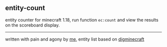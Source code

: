 ## entity-count

entity counter for minecraft 1.18, run function `ec:count` and view the results on the scoreboard display.

---

written with pain and agony by [me](https://plexion.dev/me), entity list based on [digminecraft](https://www.digminecraft.com/lists/entity_list_pc.php)